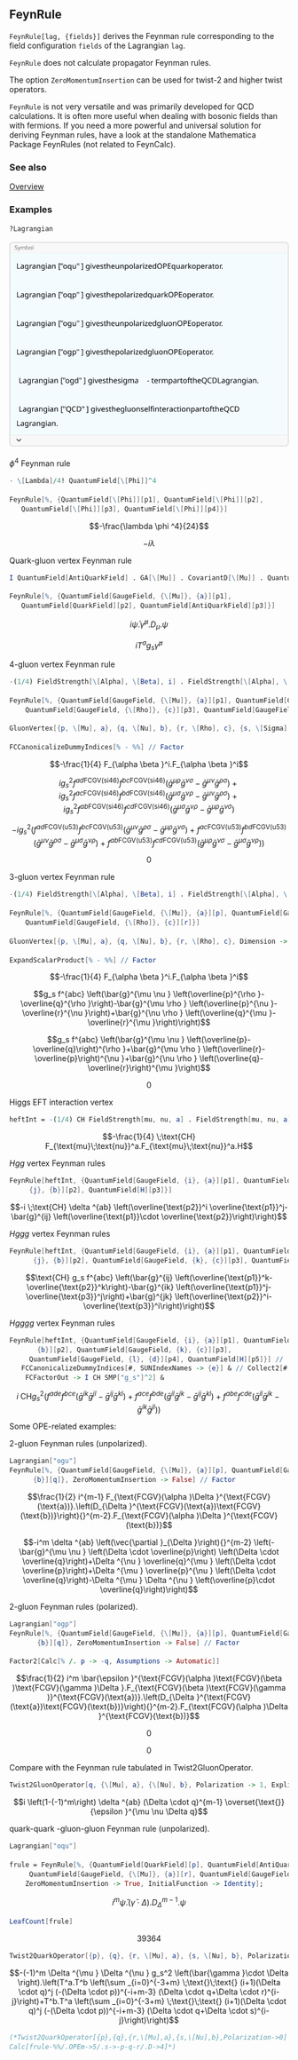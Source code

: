 ## FeynRule

`FeynRule[lag, {fields}]` derives the Feynman rule corresponding to the field configuration `fields` of the Lagrangian `lag`.

`FeynRule` does not calculate propagator Feynman rules.

The option `ZeroMomentumInsertion` can be used for twist-2 and higher twist operators.

`FeynRule` is not very versatile and was primarily developed for QCD calculations. It is often more useful when dealing with bosonic fields than with fermions. If you need a more powerful and universal solution for deriving Feynman rules, have a look at the standalone Mathematica Package FeynRules (not related to FeynCalc).

### See also

[Overview](Extra/FeynCalc.md)

### Examples

```mathematica
?Lagrangian
```

![1q4w0yoqha2oe](img/1q4w0yoqha2oe.svg)

$\phi ^4$ Feynman rule

```mathematica
- \[Lambda]/4! QuantumField[\[Phi]]^4 
 
FeynRule[%, {QuantumField[\[Phi]][p1], QuantumField[\[Phi]][p2], 
   QuantumField[\[Phi]][p3], QuantumField[\[Phi]][p4]}]
```

$$-\frac{\lambda  \phi ^4}{24}$$

$$-i \lambda$$

Quark-gluon vertex Feynman rule

```mathematica
I QuantumField[AntiQuarkField] . GA[\[Mu]] . CovariantD[\[Mu]] . QuantumField[QuarkField] 
 
FeynRule[%, {QuantumField[GaugeField, {\[Mu]}, {a}][p1], 
   QuantumField[QuarkField][p2], QuantumField[AntiQuarkField][p3]}]
```

$$i \bar{\psi }.\bar{\gamma }^{\mu }.D_{\mu }.\psi$$

$$i T^a g_s \bar{\gamma }^{\mu }$$

4-gluon vertex Feynman rule

```mathematica
-(1/4) FieldStrength[\[Alpha], \[Beta], i] . FieldStrength[\[Alpha], \[Beta], i] 
 
FeynRule[%, {QuantumField[GaugeField, {\[Mu]}, {a}][p1], QuantumField[GaugeField, {\[Nu]}, {b}][p2], 
    QuantumField[GaugeField, {\[Rho]}, {c}][p3], QuantumField[GaugeField, {\[Sigma]}, {d}][p4]}] 
 
GluonVertex[{p, \[Mu], a}, {q, \[Nu], b}, {r, \[Rho], c}, {s, \[Sigma], d}, Dimension -> 4, Explicit -> True] 
 
FCCanonicalizeDummyIndices[% - %%] // Factor
```

$$-\frac{1}{4} F_{\alpha \beta }^i.F_{\alpha \beta }^i$$

$$i g_s^2 f^{ad\text{FCGV}(\text{si46})} f^{bc\text{FCGV}(\text{si46})} \left(\bar{g}^{\mu \rho } \bar{g}^{\nu \sigma }-\bar{g}^{\mu \nu } \bar{g}^{\rho \sigma }\right)+i g_s^2 f^{ac\text{FCGV}(\text{si46})} f^{bd\text{FCGV}(\text{si46})} \left(\bar{g}^{\mu \sigma } \bar{g}^{\nu \rho }-\bar{g}^{\mu \nu } \bar{g}^{\rho \sigma }\right)+i g_s^2 f^{ab\text{FCGV}(\text{si46})} f^{cd\text{FCGV}(\text{si46})} \left(\bar{g}^{\mu \sigma } \bar{g}^{\nu \rho }-\bar{g}^{\mu \rho } \bar{g}^{\nu \sigma }\right)$$

$$-i g_s^2 \left(f^{ad\text{FCGV}(\text{u53})} f^{bc\text{FCGV}(\text{u53})} \left(\bar{g}^{\mu \nu } \bar{g}^{\rho \sigma }-\bar{g}^{\mu \rho } \bar{g}^{\nu \sigma }\right)+f^{ac\text{FCGV}(\text{u53})} f^{bd\text{FCGV}(\text{u53})} \left(\bar{g}^{\mu \nu } \bar{g}^{\rho \sigma }-\bar{g}^{\mu \sigma } \bar{g}^{\nu \rho }\right)+f^{ab\text{FCGV}(\text{u53})} f^{cd\text{FCGV}(\text{u53})} \left(\bar{g}^{\mu \rho } \bar{g}^{\nu \sigma }-\bar{g}^{\mu \sigma } \bar{g}^{\nu \rho }\right)\right)$$

$$0$$

3-gluon vertex Feynman rule

```mathematica
-(1/4) FieldStrength[\[Alpha], \[Beta], i] . FieldStrength[\[Alpha], \[Beta], i] 
 
FeynRule[%, {QuantumField[GaugeField, {\[Mu]}, {a}][p], QuantumField[GaugeField, {\[Nu]}, {b}][q], 
    QuantumField[GaugeField, {\[Rho]}, {c}][r]}] 
 
GluonVertex[{p, \[Mu], a}, {q, \[Nu], b}, {r, \[Rho], c}, Dimension -> 4, Explicit -> True] 
 
ExpandScalarProduct[% - %%] // Factor
```

$$-\frac{1}{4} F_{\alpha \beta }^i.F_{\alpha \beta }^i$$

$$g_s f^{abc} \left(\bar{g}^{\mu \nu } \left(\overline{p}^{\rho }-\overline{q}^{\rho }\right)-\bar{g}^{\mu \rho } \left(\overline{p}^{\nu }-\overline{r}^{\nu }\right)+\bar{g}^{\nu \rho } \left(\overline{q}^{\mu }-\overline{r}^{\mu }\right)\right)$$

$$g_s f^{abc} \left(\bar{g}^{\mu \nu } \left(\overline{p}-\overline{q}\right)^{\rho }+\bar{g}^{\mu \rho } \left(\overline{r}-\overline{p}\right)^{\nu }+\bar{g}^{\nu \rho } \left(\overline{q}-\overline{r}\right)^{\mu }\right)$$

$$0$$

Higgs EFT interaction vertex

```mathematica
heftInt = -(1/4) CH FieldStrength[mu, nu, a] . FieldStrength[mu, nu, a] . QuantumField[H]
```

$$-\frac{1}{4} \;\text{CH} F_{\text{mu}\;\text{nu}}^a.F_{\text{mu}\;\text{nu}}^a.H$$

$Hgg$ vertex Feynman rules

```mathematica
FeynRule[heftInt, {QuantumField[GaugeField, {i}, {a}][p1], QuantumField[GaugeField, 
     {j}, {b}][p2], QuantumField[H][p3]}]
```

$$-i \;\text{CH} \delta ^{ab} \left(\overline{\text{p2}}^i \overline{\text{p1}}^j-\bar{g}^{ij} \left(\overline{\text{p1}}\cdot \overline{\text{p2}}\right)\right)$$

$Hggg$ vertex Feynman rules

```mathematica
FeynRule[heftInt, {QuantumField[GaugeField, {i}, {a}][p1], QuantumField[GaugeField, 
      {j}, {b}][p2], QuantumField[GaugeField, {k}, {c}][p3], QuantumField[H][p4]}] // Simplify
```

$$\text{CH} g_s f^{abc} \left(\bar{g}^{ij} \left(\overline{\text{p1}}^k-\overline{\text{p2}}^k\right)-\bar{g}^{ik} \left(\overline{\text{p1}}^j-\overline{\text{p3}}^j\right)+\bar{g}^{jk} \left(\overline{\text{p2}}^i-\overline{\text{p3}}^i\right)\right)$$

$Hgggg$ vertex Feynman rules

```mathematica
FeynRule[heftInt, {QuantumField[GaugeField, {i}, {a}][p1], QuantumField[GaugeField, {j}, 
       {b}][p2], QuantumField[GaugeField, {k}, {c}][p3], 
     QuantumField[GaugeField, {l}, {d}][p4], QuantumField[H][p5]}] // 
   FCCanonicalizeDummyIndices[#, SUNIndexNames -> {e}] & // Collect2[#, SUNF, 
    FCFactorOut -> I CH SMP["g_s"]^2] &
```

$$i \;\text{CH} g_s^2 \left(f^{ade} f^{bce} \left(\bar{g}^{ik} \bar{g}^{jl}-\bar{g}^{ij} \bar{g}^{kl}\right)+f^{ace} f^{bde} \left(\bar{g}^{il} \bar{g}^{jk}-\bar{g}^{ij} \bar{g}^{kl}\right)+f^{abe} f^{cde} \left(\bar{g}^{il} \bar{g}^{jk}-\bar{g}^{ik} \bar{g}^{jl}\right)\right)$$

Some OPE-related examples:

2-gluon Feynman rules (unpolarized).

```mathematica
Lagrangian["ogu"]
FeynRule[%, {QuantumField[GaugeField, {\[Mu]}, {a}][p], QuantumField[GaugeField, {\[Nu]}, 
      {b}][q]}, ZeroMomentumInsertion -> False] // Factor
```

$$\frac{1}{2} i^{m-1} F_{\text{FCGV}(\alpha )\Delta }^{\text{FCGV}(\text{a})}.\left(D_{\Delta }^{\text{FCGV}(\text{a})\text{FCGV}(\text{b})}\right){}^{m-2}.F_{\text{FCGV}(\alpha )\Delta }^{\text{FCGV}(\text{b})}$$

$$-i^m \delta ^{ab} \left(\vec{\partial }_{\Delta }\right){}^{m-2} \left(-\bar{g}^{\mu \nu } \left(\Delta \cdot \overline{p}\right) \left(\Delta \cdot \overline{q}\right)+\Delta ^{\nu } \overline{q}^{\mu } \left(\Delta \cdot \overline{p}\right)+\Delta ^{\mu } \overline{p}^{\nu } \left(\Delta \cdot \overline{q}\right)-\Delta ^{\mu } \Delta ^{\nu } \left(\overline{p}\cdot \overline{q}\right)\right)$$

2-gluon Feynman rules (polarized).

```mathematica
Lagrangian["ogp"]
FeynRule[%, {QuantumField[GaugeField, {\[Mu]}, {a}][p], QuantumField[GaugeField, {\[Nu]}, 
       {b}][q]}, ZeroMomentumInsertion -> False] // Factor 
 
Factor2[Calc[% /. p -> -q, Assumptions -> Automatic]]
```

$$\frac{1}{2} i^m \bar{\epsilon }^{\text{FCGV}(\alpha )\text{FCGV}(\beta )\text{FCGV}(\gamma )\Delta }.F_{\text{FCGV}(\beta )\text{FCGV}(\gamma )}^{\text{FCGV}(\text{a})}.\left(D_{\Delta }^{\text{FCGV}(\text{a})\text{FCGV}(\text{b})}\right){}^{m-2}.F_{\text{FCGV}(\alpha )\Delta }^{\text{FCGV}(\text{b})}$$

$$0$$

$$0$$

Compare with the Feynman rule tabulated in Twist2GluonOperator.

```mathematica
Twist2GluonOperator[q, {\[Mu], a}, {\[Nu], b}, Polarization -> 1, Explicit -> True]
```

$$i \left(1-(-1)^m\right) \delta ^{ab} (\Delta \cdot q)^{m-1} \overset{\text{}}{\epsilon }^{\mu \nu \Delta q}$$

quark-quark -gluon-gluon Feynman rule (unpolarized).

```mathematica
Lagrangian["oqu"] 
 
frule = FeynRule[%, {QuantumField[QuarkField][p], QuantumField[AntiQuarkField][q], 
     QuantumField[GaugeField, {\[Mu]}, {a}][r], QuantumField[GaugeField, {\[Nu]}, {b}][s]}, 
    ZeroMomentumInsertion -> True, InitialFunction -> Identity];
```

$$i^m \bar{\psi }.\left(\bar{\gamma }\cdot \Delta \right).D_{\Delta }{}^{m-1}.\psi$$

```mathematica
LeafCount[frule]
```

$$39364$$

```mathematica
Twist2QuarkOperator[{p}, {q}, {r, \[Mu], a}, {s, \[Nu], b}, Polarization -> 0]
```

$$-(-1)^m \Delta ^{\mu } \Delta ^{\nu } g_s^2 \left(\bar{\gamma }\cdot \Delta \right).\left(T^a.T^b \left(\sum _{i=0}^{-3+m} \;\text{}\;\text{} (i+1)(\Delta \cdot q)^j (-(\Delta \cdot p))^{-i+m-3} (\Delta \cdot q+\Delta \cdot r)^{i-j}\right)+T^b.T^a \left(\sum _{i=0}^{-3+m} \;\text{}\;\text{} (i+1)(\Delta \cdot q)^j (-(\Delta \cdot p))^{-i+m-3} (\Delta \cdot q+\Delta \cdot s)^{i-j}\right)\right)$$

```mathematica
(*Twist2QuarkOperator[{p},{q},{r,\[Mu],a},{s,\[Nu],b},Polarization->0]
Calc[frule-%%/.OPEm->5/.s->-p-q-r/.D->4]*)
```